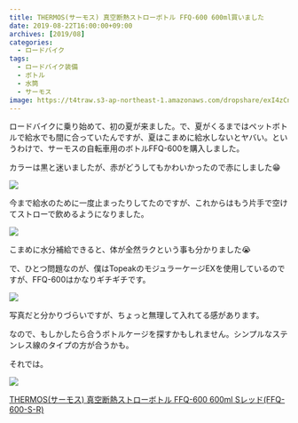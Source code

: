 ```yaml
---
title: THERMOS(サーモス) 真空断熱ストローボトル FFQ-600 600ml買いました
date: 2019-08-22T16:00:00+09:00
archives: [2019/08]
categories:
  - ロードバイク
tags:
  - ロードバイク装備
  - ボトル
  - 水筒
  - サーモス
image: https://t4traw.s3-ap-northeast-1.amazonaws.com/dropshare/exI4zCn5h1YCg13UEpdLBJWJvwsf3qxe.jpg
---
```

ロードバイクに乗り始めて、初の夏が来ました。で、夏がくるまではペットボトルで給水でも間に合っていたんですが、夏はこまめに給水しないとヤバい。というわけで、サーモスの自転車用のボトルFFQ-600を購入しました。

<!--more-->

カラーは黒と迷いましたが、赤がどうしてもかわいかったので赤にしました😁

![](https://t4traw.s3-ap-northeast-1.amazonaws.com/dropshare/VxYuJuapkmdNZUj6jCqZlhDBLWyxm8Rs.jpg)

今まで給水のために一度止まったりしてたのですが、これからはもう片手で空けてストローで飲めるようになりました。

![](https://t4traw.s3-ap-northeast-1.amazonaws.com/dropshare/dQGzdmMfHVuMKsjW6AXARvvSBr1xV3ii.jpg)

こまめに水分補給できると、体が全然ラクという事も分かりました😭

で、ひとつ問題なのが、僕はTopeakのモジュラーケージEXを使用しているのですが、FFQ-600はかなりギチギチです。

![](https://t4traw.s3-ap-northeast-1.amazonaws.com/dropshare/KHs6B5qPPrSezo9CMJYfnst53MOY1Bp9.jpg)

写真だと分かりづらいですが、ちょっと無理して入れてる感があります。

なので、もしかしたら合うボトルケージを探すかもしれません。シンプルなステンレス線のタイプの方が合うかも。

それでは。

<div class="amazfy">
<a href="https://www.amazon.co.jp/dp/B07C4QXLTZ?tag=t4traw-22">
<img src="https://ws-fe.amazon-adsystem.com/widgets/q?_encoding=UTF8&ASIN=B07C4QXLTZ&Format=_SL250_&ID=AsinImage&MarketPlace=JP&ServiceVersion=20070822&WS=1&tag=t4traw-22&language=ja_JP">
<p>THERMOS(サーモス) 真空断熱ストローボトル FFQ-600 600ml Sレッド(FFQ-600-S-R)</p>
</a>
</div>